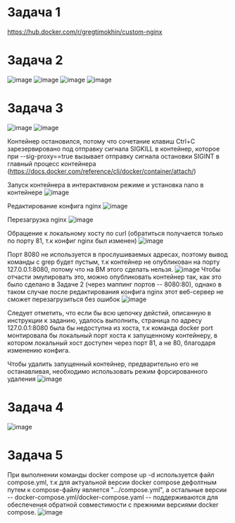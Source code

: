 # Задача 1
https://hub.docker.com/r/gregtimokhin/custom-nginx

# Задача 2
![image](https://github.com/user-attachments/assets/1e636d2b-1960-4d1b-93e2-1b3354a0eed4)
![image](https://github.com/user-attachments/assets/fb12346b-402e-4154-b85c-e7900c2aed27)
![image](https://github.com/user-attachments/assets/824e1bbd-04f3-4019-8066-b3943bcf527f)
![image](https://github.com/user-attachments/assets/d76bb22c-22f5-49e2-a941-ee8703f209d8)

# Задача 3
![image](https://github.com/user-attachments/assets/6ce1ad27-2372-4854-84f3-f8b7e0e3a9d2)
![image](https://github.com/user-attachments/assets/6d173c44-d7f6-4cf7-9483-71ca692b0bc8)

Контейнер остановился, потому что сочетание клавиш Ctrl+C зарезервировано под отправку сигнала SIGKILL в контейнер, которое при --sig-proxy==true вызывает отправку сигнала остановки SIGINT в главный процесс контейнера (https://docs.docker.com/reference/cli/docker/container/attach/)

Запуск контейнера в интерактивном режиме и установка nano в контейнере
![image](https://github.com/user-attachments/assets/077d1de9-3ddd-4f88-8f85-98f2d92bf8c0)

Редактирование конфига nginx
![image](https://github.com/user-attachments/assets/772ce74a-314a-47cb-bdc7-33a26a215c6c)

Перезагрузка nginx
![image](https://github.com/user-attachments/assets/ae62e273-7e2d-4da4-ac91-999ffe8d4c47)

Обращение к локальному хосту по curl (обратиться получается только по порту 81, т.к конфиг nginx был изменен)
![image](https://github.com/user-attachments/assets/04d72016-b641-4641-bb00-00ad7a564ac8)

Порт 8080 не используется в прослушиваемых адресах, поэтому вывод команды с grep будет пустым, т.к контейнер не опубликован на порту 127.0.0.1:8080, потому что на ВМ этого сделать нельзя. 
![image](https://github.com/user-attachments/assets/c754187b-deb0-492b-8f92-ba53ca0d10d0)
Чтобы отчасти эмулировать это, можно опубликовать контейнер так, как это было сделано в Задаче 2 (через маппинг портов -- 8080:80), однако в таком случае после редактирования конфига nginx этот веб-сервер не сможет перезагрузиться без ошибок
![image](https://github.com/user-attachments/assets/df5beeba-d644-4425-b214-4f489059b853)

Следует отметить, что если бы всю цепочку дейстий, описанную в инструкции к заданию, удалось выполнить, страница по адресу 127.0.0.1:8080 была бы недоступна из хоста, т.к команда docker port монтировала бы локальный порт хоста к запущенному контейнеру, в котором локальный хост доступен через порт 81, а не 80, благодаря изменению конфига.

Чтобы удалить запущенный контейнер, предварительно его не останавливая, необходимо использовать режим форсированного удаления
![image](https://github.com/user-attachments/assets/96e3a2c8-8b8c-49a8-9927-e71d2d12a5ef)

# Задача 4
![image](https://github.com/user-attachments/assets/05f21061-89ec-4b7c-9bfb-917c6362a654)

# Задача 5
При выполнении команды docker compose up -d используется файл compose.yml, т.к для актуальной версии docker compose дефолтным путем к compose-файлу является ".../compose.yml", а остальные версии -- docker-compose.yml/docker-compose.yaml -- поддерживаются для обеспечения обратной совместимости с прежними версиями docker compose.
![image](https://github.com/user-attachments/assets/edbbcfd2-39ed-402d-a44e-060d9ccbb7d6)


















